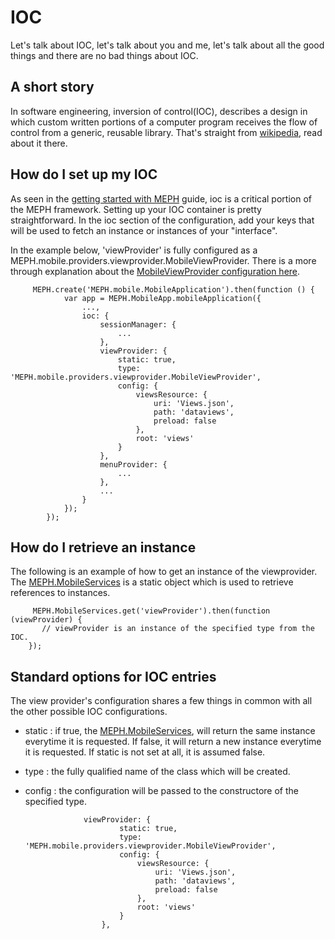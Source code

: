 ﻿# IOC

Let's talk about IOC, let's talk about you and me, let's talk about all the good things and there are no bad things about IOC.

## A short story

In software engineering, inversion of control(IOC), describes a design in which custom written portions of a computer program receives the flow of control from a generic, reusable library. That's straight from [wikipedia](http://en.wikipedia.org/wiki/Inversion_of_control), read about it there.

 
## How do I set up my IOC

As seen in the [getting started with MEPH](#!/guide/getting_started) guide, ioc is a critical portion of the MEPH framework. Setting up your IOC container is pretty straightforward. In the ioc section of the configuration, add your keys that will be used to fetch an instance or instances of your "interface".

In the example below, 'viewProvider' is fully configured as a MEPH.mobile.providers.viewprovider.MobileViewProvider. There is a more through explanation about the [MobileViewProvider configuration here](#!/api/MEPH.mobile.providers.viewprovider.MobileViewProvider).




		 MEPH.create('MEPH.mobile.MobileApplication').then(function () {
				var app = MEPH.MobileApp.mobileApplication({
					...,
					ioc: {
						sessionManager: {
							...
						},
						viewProvider: {
							static: true,
							type: 'MEPH.mobile.providers.viewprovider.MobileViewProvider',
							config: {
								viewsResource: {
									uri: 'Views.json',
									path: 'dataviews',
									preload: false
								},
								root: 'views'
							}
						},
						menuProvider: {
							...
						},
						...
					}
				});
			});

## How do I retrieve an instance

The following is an example of how to get an instance of the viewprovider. The [MEPH.MobileServices](#!/api/MEPH.mobile.services.MobileServices) is a static object which is used to retrieve references to instances.

		 MEPH.MobileServices.get('viewProvider').then(function (viewProvider) {
           // viewProvider is an instance of the specified type from the IOC.
        });

## Standard options for IOC entries

The view provider's configuration shares a few things in common with all the other possible IOC configurations. 

-  static : if true, the [MEPH.MobileServices](#!/api/MEPH.mobile.services.MobileServices), will return the same instance everytime it is requested. If false, it will return a new instance everytime it is requested. If static is not set at all, it is assumed false.
-  type : the fully qualified name of the class which will be created.
-  config : the configuration will be passed to the constructore of the specified type.


					viewProvider: {
							static: true,
							type: 'MEPH.mobile.providers.viewprovider.MobileViewProvider',
							config: {
								viewsResource: {
									uri: 'Views.json',
									path: 'dataviews',
									preload: false
								},
								root: 'views'
							}
						},
